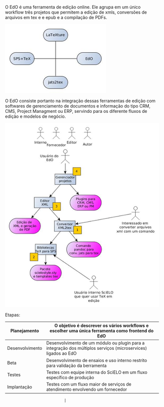 
O EdO é uma ferramenta de edição online. Ele agrupa em um único workflow  três projetos que permitem a edição de xmls, conversões de arquivos em tex e e epub e a compilação de PDFs.

![Ferramentas que compõem o EdO](01.jpg)

O EdO consiste portanto na integração dessas ferramentas 
de edição com softwares de gerenciamento de documentos 
e informação do tipo CRM, CMS, Project Managment ou ERP, 
servindo para os diferente fluxos
de edição e modelos de negócio. 


![Aplicação do ponto de vista do cliente](03.jpg)


Etapas:


| Planejamento    | O objetivo é descrever os vários workflows e escolher uma única ferramenta como frontend do EdO                  |
|-----------------|------------------------------------------------------------------------------------------------------------------|
| Desenvolvimento | Desenvolvimento de um módulo ou plugin para a integração dos múltiplos serviços (microservices) ligados ao EdO   |
| Beta            | Desenvolvimento de ensaios e uso interno restrito para validação da berramenta                                   |
| Testes          | Testes com equipe interna do SciELO em um fluxo específico de produção                                           |
| Implantação     | Testes com um fluxo maior de serviços de atendimento envolvendo um fornecedor     

                               |